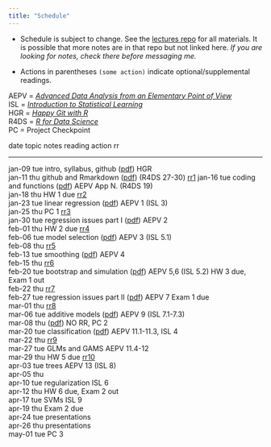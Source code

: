```yaml
---
title: "Schedule"
---
```





* Schedule is subject to change. See the [lectures repo](https://github.com/stats-432sp2018/lectures) for all materials. It is possible that more notes are in that repo but not linked here. _If you are looking for notes, check there before messaging me._  

* Actions in parentheses `(some action)` indicate optional/supplemental readings.

AEPV = [_Advanced Data Analysis from an Elementary Point of View_](http://www.stat.cmu.edu/~cshalizi/ADAfaEPoV/ADAfaEPoV.pdf)  
ISL = [_Introduction to Statistical Learning_](http://www-bcf.usc.edu/~gareth/ISL/)  
HGR = [_Happy Git with R_](http://happygitwithr.com/)  
R4DS = [_R for Data Science_](http://r4ds.had.co.nz)  
PC = Project Checkpoint


date         topic                       notes                                                                                           reading                 action                 rr                                                              
-----------  --------------------------  ----------------------------------------------------------------------------------------------  ----------------------  ---------------------  ----------------------------------------------------------------
jan-09 tue   intro, syllabus, github     (<a href=https://raw.githubusercontent.com/stats-432sp2018/lectures/master/lec01.pdf>pdf</a>)   HGR                                                                                                            
jan-11 thu   github and Rmarkdown        (<a href=https://raw.githubusercontent.com/stats-432sp2018/lectures/master/lec02.pdf>pdf</a>)   (R4DS 27-30)                                   <a href=https://github.com/stats-432sp2018/class-roster>rr1</a> 
jan-16 tue   coding and functions        (<a href=https://raw.githubusercontent.com/stats-432sp2018/lectures/master/lec03.pdf>pdf</a>)   AEPV App N. (R4DS 19)                                                                                          
jan-18 thu                                                                                                                                                       HW 1 due               <a href=https://github.com/stats-432sp2018/rr2>rr2</a>          
jan-23 tue   linear regression           (<a href=https://raw.githubusercontent.com/stats-432sp2018/lectures/master/lec04.pdf>pdf</a>)   AEPV 1 (ISL 3)                                                                                                 
jan-25 thu                                                                                                                                                       PC 1                   <a href=https://github.com/stats-432sp2018/rr3>rr3</a>          
jan-30 tue   regression issues part I    (<a href=https://raw.githubusercontent.com/stats-432sp2018/lectures/master/lec05.pdf>pdf</a>)   AEPV 2                                                                                                         
feb-01 thu                                                                                                                                                       HW 2 due               <a href=https://github.com/stats-432sp2018/rr4>rr4</a>          
feb-06 tue   model selection             (<a href=https://raw.githubusercontent.com/stats-432sp2018/lectures/master/lec06.pdf>pdf</a>)   AEPV 3 (ISL 5.1)                                                                                               
feb-08 thu                                                                                                                                                                              <a href=https://github.com/stats-432sp2018/rr5>rr5</a>          
feb-13 tue   smoothing                   (<a href=https://raw.githubusercontent.com/stats-432sp2018/lectures/master/lec07.pdf>pdf</a>)   AEPV 4                                                                                                         
feb-15 thu                                                                                                                                                                              <a href=https://github.com/stats-432sp2018/rr6>rr6</a>          
feb-20 tue   bootstrap and simulation    (<a href=https://raw.githubusercontent.com/stats-432sp2018/lectures/master/lec08.pdf>pdf</a>)   AEPV 5,6 (ISL 5.2)      HW 3 due, Exam 1 out                                                                   
feb-22 thu                                                                                                                                                                              <a href=https://github.com/stats-432sp2018/rr7>rr7</a>          
feb-27 tue   regression issues part II   (<a href=https://raw.githubusercontent.com/stats-432sp2018/lectures/master/lec09.pdf>pdf</a>)   AEPV 7                  Exam 1 due                                                                             
mar-01 thu                                                                                                                                                                              <a href=https://github.com/stats-432sp2018/rr8>rr8</a>          
mar-06 tue   additive models             (<a href=https://raw.githubusercontent.com/stats-432sp2018/lectures/master/lec10.pdf>pdf</a>)   AEPV 9 (ISL 7.1-7.3)                                                                                           
mar-08 thu                               (<a href=https://raw.githubusercontent.com/stats-432sp2018/lectures/master/lec11.pdf>pdf</a>)                           NO RR, PC 2                                                                            
mar-20 tue   classification              (<a href=https://raw.githubusercontent.com/stats-432sp2018/lectures/master/lec12.pdf>pdf</a>)   AEPV 11.1-11.3, ISL 4                                                                                          
mar-22 thu                                                                                                                                                                              <a href=https://github.com/stats-432sp2018/rr9>rr9</a>          
mar-27 tue   GLMs and GAMS                                                                                                               AEPV 11.4-12                                                                                                   
mar-29 thu                                                                                                                                                       HW 5 due               <a href=https://github.com/stats-432sp2018/rr10>rr10</a>        
apr-03 tue   trees                                                                                                                       AEPV 13 (ISL 8)                                                                                                
apr-05 thu                                                                                                                                                                                                                                              
apr-10 tue   regularization                                                                                                              ISL 6                                                                                                          
apr-12 thu                                                                                                                                                       HW 6 due, Exam 2 out                                                                   
apr-17 tue   SVMs                                                                                                                        ISL 9                                                                                                          
apr-19 thu                                                                                                                                                       Exam 2 due                                                                             
apr-24 tue                                                                                                                                                       presentations                                                                          
apr-26 thu                                                                                                                                                       presentations                                                                          
may-01 tue                                                                                                                                                       PC 3                                                                                   
